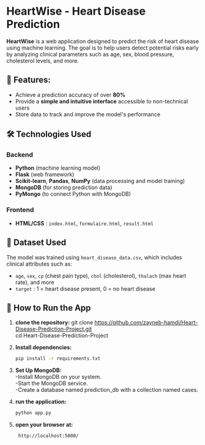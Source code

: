 # HeartWise - Heart Disease Prediction

**HeartWise** is a web application designed to predict the risk of heart disease using machine learning. The goal is to help users detect potential risks early by analyzing clinical parameters such as age, sex, blood pressure, cholesterol levels, and more.

## 🎯 Features:

- Achieve a prediction accuracy of over **80%**
- Provide a **simple and intuitive interface** accessible to non-technical users
- Store data to track and improve the model's performance

## 🛠️ Technologies Used

### Backend
- **Python** (machine learning model)
- **Flask** (web framework)
- **Scikit-learn**, **Pandas**, **NumPy** (data processing and model training)
- **MongoDB** (for storing prediction data)
- **PyMongo** (to connect Python with MongoDB)

### Frontend
- **HTML/CSS** : `index.html`, `formulaire.html`, `result.html`

## 🧪 Dataset Used

The model was trained using `heart_disease_data.csv`, which includes clinical attributes such as:
- `age`, `sex`, `cp` (chest pain type), `chol` (cholesterol), `thalach` (max heart rate), and more
- `target` : 1 = heart disease present, 0 = no heart disease


## 🚀 How to Run the App

1. **clone the repository:**
   git clone https://github.com/zayneb-hamdi/Heart-Disease-Prediction-Project.git   
   cd Heart-Disease-Prediction-Project

2. **Install dependencies:**
   ```bash
   pip install -r requirements.txt
3. **Set Up MongoDB:**  
   -Install MongoDB on your system.  
   -Start the MongoDB service.  
   -Create a database named prediction_db with a collection named cases.  
4. **run the application:**
   ```bash
   python app.py
6. **open your browser at:**
   ```bash
    http://localhost:5000/


